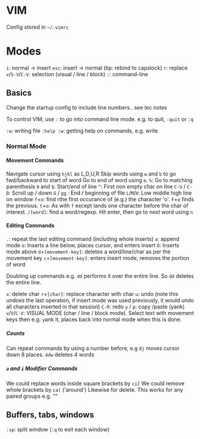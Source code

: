 # VIM
Config stored in `~/.vimrc`

# Modes
`i`: normal -> insert
`esc`: insert -> normal   (tip: rebind to capslock)
`r`: replace
`v`/`S-V`/`C-V`: selection (visual / line / block)
`:`: command-line

## Basics
Change the startup config to include line numbers.. see lec notes

To control VIM, use `:` to go into command line mode.
e.g. to quit, `:quit` or `:q`

`:w`: writing file
`:help :w`: getting help on commands, e.g. write

### Normal Mode

#### Movement Commands

Navigate cursor using `hjkl` as L,D,U,R
Skip words using `w` and `b` to go fwd/backward to start of word
Go to end of word using `e`.
`%`: Go to matching parenthesis
`0` and `$`: Start/end of line
`^`: First non empty char on line
`C-U` / `C-D`: Scroll up / down
`G` / `gg` : End / beginning of file
`L`/`M`/`H`: Low middle high line on window
`f`+`o`: find rthe first occurance of (e.g.) the character 'o'. `F`+`o` finds the previous. 
`t`+`o`: As with `f` except lands one character before the char of interest.
`/[word]`: find a word/regexp. Hit enter, then go to next word using `n`

#### Editing Commands
`.`: repeat the last editing command (including whole inserts)
`a`: append mode
`o`: Inserts a line below, places cursor, and enters insert
`O`: Inserts mode above
`d`+`[movement-key]`: deletes a word/line/char as per the movement key
`c`+`[movement-key]`: enters insert mode, removes the portion of word

Doubling up commands e.g. `dd` performs it over the entire line. So `dd` deletes the entire line.

`x`: delete char
`r`+`[char]`: replace character with char
`u`: undo (note this undoes the last operation, if insert mode was used previously, it would undo all characters inserted in that session)
`C-R`: redo
`y` / `p`: copy /paste (yank)
`v`/`V`/`C-V`: VISUAL MODE (char / line / block mode). Select text with movement keys then e.g. `y`ank it, places back into normal mode when this is done.  

##### Counts
Can repeat commands by using a number before, e.g `8j` moves cursor down 8 places. `4dw` deletes 4 words

##### `a` and `i` Modifier Commands
We could replace words inside square brackets by `ci[` 
We could remove whole brackets by `ca(` ('around')
Likewise for delete.
This works for any paired groups e.g. ""

## Buffers, tabs, windows
`:sp`: split window (`:q` to exit each window)



